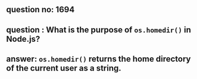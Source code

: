 
      
## question no: 1694

## question : What is the purpose of `os.homedir()` in Node.js?

## answer: `os.homedir()` returns the home directory of the current user as a string.
      